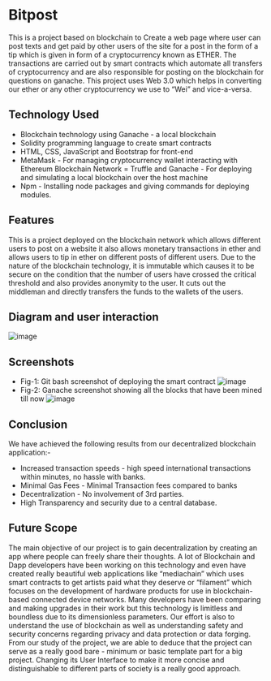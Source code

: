 # Bitpost
This is a project based on blockchain to Create a web page where user can post 
texts and get paid by other users of the site for a post in the form of a tip which is 
given in form of a cryptocurrency known as ETHER.
The transactions are carried out by smart contracts which automate all transfers of 
cryptocurrency and are also responsible for posting on the blockchain for questions 
on ganache. This project uses Web 3.0 which helps in converting our ether or any 
other cryptocurrency we use to “Wei” and vice-a-versa.

## Technology Used
- Blockchain technology using Ganache - a local blockchain
- Solidity programming language to create smart contracts
- HTML, CSS, JavaScript and Bootstrap for front-end
- MetaMask - For managing cryptocurrency wallet interacting with Ethereum Blockchain Network
= Truffle and Ganache - For deploying and simulating a local blockchain over the host machine
- Npm - Installing node packages and giving commands for deploying modules.

## Features
This is a project deployed on the blockchain network which allows different users to post on a website it also allows monetary transactions in ether and allows users to tip in ether on different posts of different users.
Due to the nature of the blockchain technology, it is immutable which causes it to be secure on the condition that the number of users have crossed the critical threshold and also provides anonymity to the user.
It cuts out the middleman and directly transfers the funds to the wallets of the users.

## Diagram and user interaction
![image](https://user-images.githubusercontent.com/90896920/215834415-a62bbd7e-1f84-4566-ac86-bc937fe7d01e.png)

## Screenshots 
- Fig-1: Git bash screenshot of deploying the smart contract
![image](https://user-images.githubusercontent.com/90896920/215834767-926a6282-5b1e-4018-a928-7c4a455da39b.png)
- Fig-2: Ganache screenshot showing all the blocks that have been mined till now
![image](https://user-images.githubusercontent.com/90896920/215835016-48c9077b-8945-45b8-8f10-f6da319953e3.png)

## Conclusion
We have achieved the following results from our decentralized blockchain application:-
- Increased transaction speeds - high speed international transactions within minutes, no hassle with banks.
- Minimal Gas Fees - Minimal Transaction fees compared to banks 
- Decentralization - No involvement of 3rd parties.
- High Transparency and security due to a central database.

## Future Scope

The main objective of our project is to gain decentralization by creating an app where people can freely share their thoughts. A lot of Blockchain and Dapp developers have been working on this technology and even have created really beautiful web applications like “mediachain” which uses smart contracts to get artists paid what they deserve or “filament” which focuses on the development of hardware products for use in blockchain-based connected device networks.
Many developers have been comparing and making upgrades in their work but this technology is limitless and boundless due to its dimensionless parameters. Our effort is also to understand the use of blockchain as well as understanding safety and security concerns regarding privacy and data protection or data forging.
From our study of the project, we are able to deduce that the project can serve as a really good bare - minimum or basic template part for a big project. Changing its User Interface to make it more concise and distinguishable to different parts of society is a really good approach.



